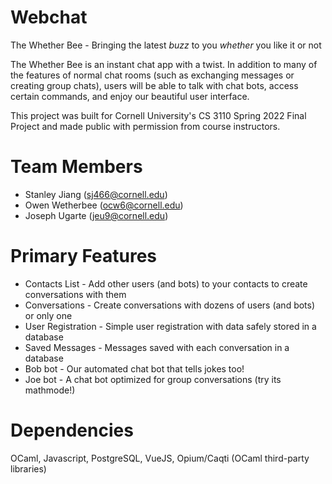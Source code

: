 # Webchat
The Whether Bee - Bringing the latest *buzz* to you *whether* you like it or not

The Whether Bee is an instant chat app with a twist. In addition to many of the features of normal chat rooms (such as exchanging messages or creating group chats), users will be able to talk with chat bots, access certain commands, and enjoy our beautiful user interface.

This project was built for Cornell University's CS 3110 Spring 2022 Final Project and made public with permission from course instructors. 

# Team Members
- Stanley Jiang (sj466@cornell.edu)
- Owen Wetherbee (ocw6@cornell.edu)
- Joseph Ugarte (jeu9@cornell.edu)

# Primary Features
- Contacts List - Add other users (and bots) to your contacts to create conversations with them
- Conversations - Create conversations with dozens of users (and bots) or only one
- User Registration - Simple user registration with data safely stored in a database
- Saved Messages - Messages saved with each conversation in a database
- Bob bot - Our automated chat bot that tells jokes too!
- Joe bot - A chat bot optimized for group conversations (try its mathmode!)

# Dependencies
OCaml, Javascript, PostgreSQL, VueJS, Opium/Caqti (OCaml third-party libraries)


